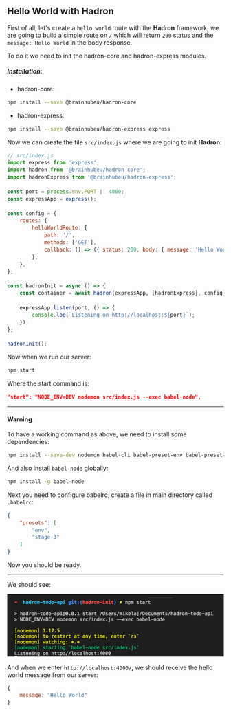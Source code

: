 ## Hello World with Hadron

First of all, let's create a `hello world` route with the **Hadron** framework, we are going to build a simple route on `/` which will return `200` status and the `message: Hello World` in the body response.

To do it we need to init the hadron-core and hadron-express modules.

##### Installation:
* hadron-core:

```bash
npm install --save @brainhubeu/hadron-core
```

* hadron-express:

```bash
npm install --save @brainhubeu/hadron-express express
```

Now we can create the file `src/index.js` where we are going to init **Hadron**:

```javascript
// src/index.js
import express from 'express';
import hadron from '@brainhubeu/hadron-core';
import hadronExpress from '@brainhubeu/hadron-express';

const port = process.env.PORT || 4000;
const expressApp = express();

const config = {
    routes: {
        helloWorldRoute: {
            path: '/',
            methods: ['GET'],
            callback: () => ({ status: 200, body: { message: 'Hello World' } }),
        },
    },
};

const hadronInit = async () => {
    const container = await hadron(expressApp, [hadronExpress], config);

    expressApp.listen(port, () => {
        console.log(`Listening on http://localhost:${port}`);
    });
};

hadronInit();
```

Now when we run our server:

```bash
npm start
```
Where the start command is:

```json
"start": "NODE_ENV=DEV nodemon src/index.js --exec babel-node",
```
---

#### **Warning**
To have a working command as above, we need to install some dependencies:

```bash
npm install --save-dev nodemon babel-cli babel-preset-env babel-preset-stage-3
```

And also install `babel-node` globally:
```bash
npm install -g babel-node
```

Next you need to configure babelrc, create a file in main directory called `.babelrc`:
```json
{
    "presets": [
        "env",
        "stage-3"
    ]
}
```

Now you should be ready.

---

We should see:

![Hadron Init Terminal](./img/hadron-init-terminal.png)

And when we enter `http://localhost:4000/`, we should receive the hello world message from our server:
```javascript
{
    message: "Hello World"
}
```